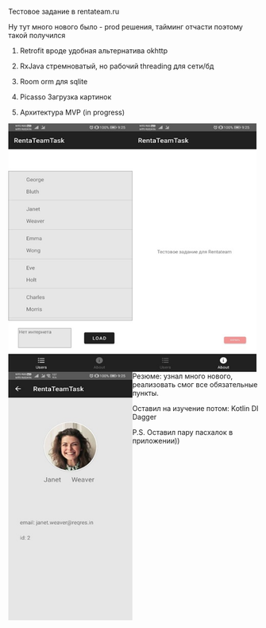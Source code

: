 Тестовое задание в rentateam.ru

Ну тут много нового было - prod решения, тайминг отчасти поэтому такой получился

1) Retrofit
	вроде удобная альтернатива okhttp

2) RxJava
	стремноватый, но рабочий threading для сети/бд

3) Room
	orm для sqlite

4) Picasso
	Загрузка картинок

5) Архитектура MVP (in progress)

<a href="url"><img src="https://github.com/Bagaviev/Android/blob/master/RentaTeamTask/1.jpg" align="left" height="500" width="250" ></a>
<a href="url"><img src="https://github.com/Bagaviev/Android/blob/master/RentaTeamTask/2.jpg" align="left" height="500" width="250" ></a>
<a href="url"><img src="https://github.com/Bagaviev/Android/blob/master/RentaTeamTask/3.jpg" align="left" height="500" width="250" ></a>

Резюме: узнал много нового, реализовать смог все обязательные пункты.

Оставил на изучение потом:
	Kotlin
	DI Dagger
		
P.S. Оставил пару пасхалок в приложении))